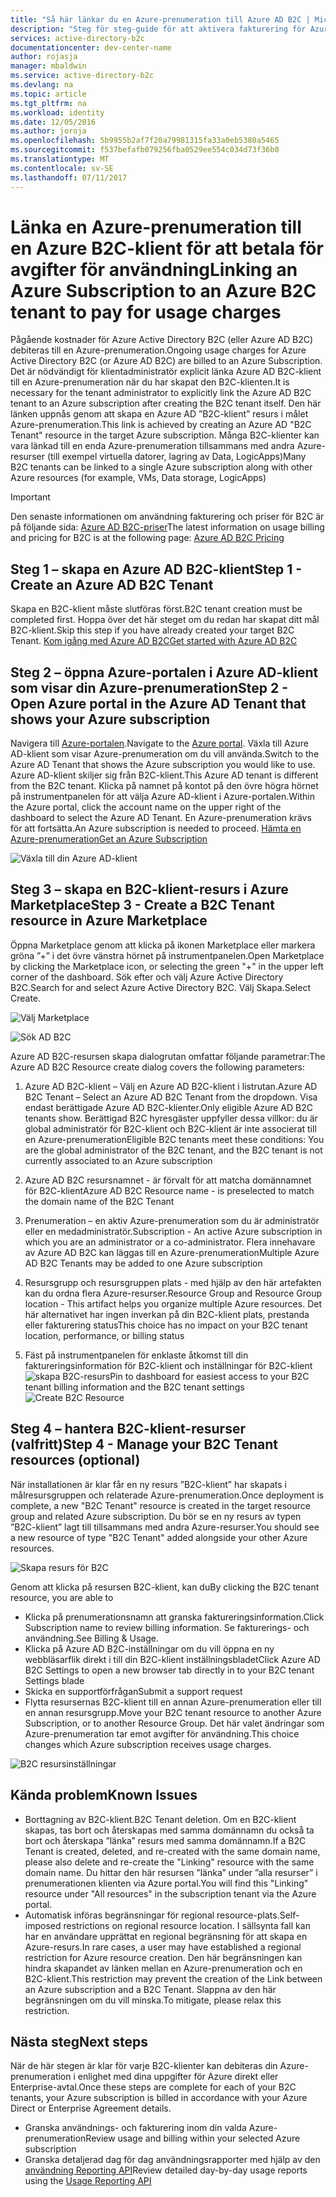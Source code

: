 ```yaml
---
title: "Så här länkar du en Azure-prenumeration till Azure AD B2C | Microsoft Docs"
description: "Steg för steg-guide för att aktivera fakturering för Azure AD B2C-klient till en Azure-prenumeration."
services: active-directory-b2c
documentationcenter: dev-center-name
author: rojasja
manager: mbaldwin
ms.service: active-directory-b2c
ms.devlang: na
ms.topic: article
ms.tgt_pltfrm: na
ms.workload: identity
ms.date: 12/05/2016
ms.author: joroja
ms.openlocfilehash: 5b9955b2af7f20a79981315fa33a0eb5380a5465
ms.sourcegitcommit: f537befafb079256fba0529ee554c034d73f36b0
ms.translationtype: MT
ms.contentlocale: sv-SE
ms.lasthandoff: 07/11/2017
---
```

# <a name="linking-an-azure-subscription-to-an-azure-b2c-tenant-to-pay-for-usage-charges"></a><span data-ttu-id="6d918-103">Länka en Azure-prenumeration till en Azure B2C-klient för att betala för avgifter för användning</span><span class="sxs-lookup"><span data-stu-id="6d918-103">Linking an Azure Subscription to an Azure B2C tenant to pay for usage charges</span></span>

<span data-ttu-id="6d918-104">Pågående kostnader för Azure Active Directory B2C (eller Azure AD B2C) debiteras till en Azure-prenumeration.</span><span class="sxs-lookup"><span data-stu-id="6d918-104">Ongoing usage charges for Azure Active Directory B2C (or Azure AD B2C) are billed to an Azure Subscription.</span></span> <span data-ttu-id="6d918-105">Det är nödvändigt för klientadministratör explicit länka Azure AD B2C-klient till en Azure-prenumeration när du har skapat den B2C-klienten.</span><span class="sxs-lookup"><span data-stu-id="6d918-105">It is necessary for the tenant administrator to explicitly link the Azure AD B2C tenant to an Azure subscription after creating the B2C tenant itself.</span></span>  <span data-ttu-id="6d918-106">Den här länken uppnås genom att skapa en Azure AD ”B2C-klient” resurs i målet Azure-prenumeration.</span><span class="sxs-lookup"><span data-stu-id="6d918-106">This link is achieved by creating an Azure AD "B2C Tenant" resource in the target Azure subscription.</span></span> <span data-ttu-id="6d918-107">Många B2C-klienter kan vara länkad till en enda Azure-prenumeration tillsammans med andra Azure-resurser (till exempel virtuella datorer, lagring av Data, LogicApps)</span><span class="sxs-lookup"><span data-stu-id="6d918-107">Many B2C tenants can be linked to a single Azure subscription along with other Azure resources (for example, VMs, Data storage, LogicApps)</span></span>


> [!IMPORTANT]
> <span data-ttu-id="6d918-108">Den senaste informationen om användning fakturering och priser för B2C är på följande sida: [Azure AD B2C-priser](
https://azure.microsoft.com/pricing/details/active-directory-b2c/)</span><span class="sxs-lookup"><span data-stu-id="6d918-108">The latest information on usage billing and pricing for B2C is at the following page: [Azure AD B2C Pricing](
https://azure.microsoft.com/pricing/details/active-directory-b2c/)</span></span>

## <a name="step-1---create-an-azure-ad-b2c-tenant"></a><span data-ttu-id="6d918-109">Steg 1 – skapa en Azure AD B2C-klient</span><span class="sxs-lookup"><span data-stu-id="6d918-109">Step 1 - Create an Azure AD B2C Tenant</span></span>
<span data-ttu-id="6d918-110">Skapa en B2C-klient måste slutföras först.</span><span class="sxs-lookup"><span data-stu-id="6d918-110">B2C tenant creation must be completed first.</span></span> <span data-ttu-id="6d918-111">Hoppa över det här steget om du redan har skapat ditt mål B2C-klient.</span><span class="sxs-lookup"><span data-stu-id="6d918-111">Skip this step if you have already created your target B2C Tenant.</span></span> [<span data-ttu-id="6d918-112">Kom igång med Azure AD B2C</span><span class="sxs-lookup"><span data-stu-id="6d918-112">Get started with Azure AD B2C</span></span>](active-directory-b2c-get-started.md)

## <a name="step-2---open-azure-portal-in-the-azure-ad-tenant-that-shows-your-azure-subscription"></a><span data-ttu-id="6d918-113">Steg 2 – öppna Azure-portalen i Azure AD-klient som visar din Azure-prenumeration</span><span class="sxs-lookup"><span data-stu-id="6d918-113">Step 2 - Open Azure portal in the Azure AD Tenant that shows your Azure subscription</span></span>
<span data-ttu-id="6d918-114">Navigera till [Azure-portalen](https://portal.azure.com).</span><span class="sxs-lookup"><span data-stu-id="6d918-114">Navigate to the [Azure portal](https://portal.azure.com).</span></span> <span data-ttu-id="6d918-115">Växla till Azure AD-klient som visar Azure-prenumeration om du vill använda.</span><span class="sxs-lookup"><span data-stu-id="6d918-115">Switch to the Azure AD Tenant that shows the Azure subscription you would like to use.</span></span> <span data-ttu-id="6d918-116">Azure AD-klient skiljer sig från B2C-klient.</span><span class="sxs-lookup"><span data-stu-id="6d918-116">This Azure AD tenant is different from the B2C tenant.</span></span> <span data-ttu-id="6d918-117">Klicka på namnet på kontot på den övre högra hörnet på instrumentpanelen för att välja Azure AD-klient i Azure-portalen.</span><span class="sxs-lookup"><span data-stu-id="6d918-117">Within the Azure portal, click the account name on the upper right of the dashboard to select the Azure AD Tenant.</span></span> <span data-ttu-id="6d918-118">En Azure-prenumeration krävs för att fortsätta.</span><span class="sxs-lookup"><span data-stu-id="6d918-118">An Azure subscription is needed to proceed.</span></span> [<span data-ttu-id="6d918-119">Hämta en Azure-prenumeration</span><span class="sxs-lookup"><span data-stu-id="6d918-119">Get an Azure Subscription</span></span>](https://account.windowsazure.com/signup?showCatalog=True)

![Växla till din Azure AD-klient](./media/active-directory-b2c-how-to-enable-billing/SelectAzureADTenant.png)

## <a name="step-3---create-a-b2c-tenant-resource-in-azure-marketplace"></a><span data-ttu-id="6d918-121">Steg 3 – skapa en B2C-klient-resurs i Azure Marketplace</span><span class="sxs-lookup"><span data-stu-id="6d918-121">Step 3 - Create a B2C Tenant resource in Azure Marketplace</span></span>
<span data-ttu-id="6d918-122">Öppna Marketplace genom att klicka på ikonen Marketplace eller markera gröna ”+” i det övre vänstra hörnet på instrumentpanelen.</span><span class="sxs-lookup"><span data-stu-id="6d918-122">Open Marketplace by clicking the Marketplace icon, or selecting the green "+" in the upper left corner of the dashboard.</span></span>  <span data-ttu-id="6d918-123">Sök efter och välj Azure Active Directory B2C.</span><span class="sxs-lookup"><span data-stu-id="6d918-123">Search for and select Azure Active Directory B2C.</span></span> <span data-ttu-id="6d918-124">Välj Skapa.</span><span class="sxs-lookup"><span data-stu-id="6d918-124">Select Create.</span></span>

![Välj Marketplace](./media/active-directory-b2c-how-to-enable-billing/marketplace.png)

![Sök AD B2C](./media/active-directory-b2c-how-to-enable-billing/searchb2c.png)

<span data-ttu-id="6d918-127">Azure AD B2C-resursen skapa dialogrutan omfattar följande parametrar:</span><span class="sxs-lookup"><span data-stu-id="6d918-127">The Azure AD B2C Resource create dialog covers the following parameters:</span></span>

1. <span data-ttu-id="6d918-128">Azure AD B2C-klient – Välj en Azure AD B2C-klient i listrutan.</span><span class="sxs-lookup"><span data-stu-id="6d918-128">Azure AD B2C Tenant – Select an Azure AD B2C Tenant from the dropdown.</span></span>  <span data-ttu-id="6d918-129">Visa endast berättigade Azure AD B2C-klienter.</span><span class="sxs-lookup"><span data-stu-id="6d918-129">Only eligible Azure AD B2C tenants show.</span></span>  <span data-ttu-id="6d918-130">Berättigad B2C hyresgäster uppfyller dessa villkor: du är global administratör för B2C-klient och B2C-klient är inte associerat till en Azure-prenumeration</span><span class="sxs-lookup"><span data-stu-id="6d918-130">Eligible B2C tenants meet these conditions: You are the global administrator of the B2C tenant, and the B2C tenant is not currently associated to an Azure subscription</span></span>

2. <span data-ttu-id="6d918-131">Azure AD B2C resursnamnet - är förvalt för att matcha domännamnet för B2C-klient</span><span class="sxs-lookup"><span data-stu-id="6d918-131">Azure AD B2C Resource name - is preselected to match the domain name of the B2C Tenant</span></span>

3. <span data-ttu-id="6d918-132">Prenumeration – en aktiv Azure-prenumeration som du är administratör eller en medadministratör.</span><span class="sxs-lookup"><span data-stu-id="6d918-132">Subscription - An active Azure subscription in which you are an administrator or a co-administrator.</span></span>  <span data-ttu-id="6d918-133">Flera innehavare av Azure AD B2C kan läggas till en Azure-prenumeration</span><span class="sxs-lookup"><span data-stu-id="6d918-133">Multiple Azure AD B2C Tenants may be added to one Azure subscription</span></span>

4. <span data-ttu-id="6d918-134">Resursgrupp och resursgruppen plats - med hjälp av den här artefakten kan du ordna flera Azure-resurser.</span><span class="sxs-lookup"><span data-stu-id="6d918-134">Resource Group and Resource Group location - This artifact helps you organize multiple Azure resources.</span></span>  <span data-ttu-id="6d918-135">Det här alternativet har ingen inverkan på din B2C-klient plats, prestanda eller fakturering status</span><span class="sxs-lookup"><span data-stu-id="6d918-135">This choice has no impact on your B2C tenant location, performance, or billing status</span></span>

5. <span data-ttu-id="6d918-136">Fäst på instrumentpanelen för enklaste åtkomst till din faktureringsinformation för B2C-klient och inställningar för B2C-klient ![skapa B2C-resurs](./media/active-directory-b2c-how-to-enable-billing/createresourceb2c.png)</span><span class="sxs-lookup"><span data-stu-id="6d918-136">Pin to dashboard for easiest access to your B2C tenant billing information and the B2C tenant settings ![Create B2C Resource](./media/active-directory-b2c-how-to-enable-billing/createresourceb2c.png)</span></span>

## <a name="step-4---manage-your-b2c-tenant-resources-optional"></a><span data-ttu-id="6d918-137">Steg 4 – hantera B2C-klient-resurser (valfritt)</span><span class="sxs-lookup"><span data-stu-id="6d918-137">Step 4 - Manage your B2C Tenant resources (optional)</span></span>
<span data-ttu-id="6d918-138">När installationen är klar får en ny resurs ”B2C-klient” har skapats i målresursgruppen och relaterade Azure-prenumeration.</span><span class="sxs-lookup"><span data-stu-id="6d918-138">Once deployment is complete, a new "B2C Tenant" resource is created in the target resource group and related Azure subscription.</span></span>  <span data-ttu-id="6d918-139">Du bör se en ny resurs av typen ”B2C-klient” lagt till tillsammans med andra Azure-resurser.</span><span class="sxs-lookup"><span data-stu-id="6d918-139">You should see a new resource of type "B2C Tenant" added alongside your other Azure resources.</span></span>

![Skapa resurs för B2C](./media/active-directory-b2c-how-to-enable-billing/b2cresourcedashboard.png)

<span data-ttu-id="6d918-141">Genom att klicka på resursen B2C-klient, kan du</span><span class="sxs-lookup"><span data-stu-id="6d918-141">By clicking the B2C tenant resource, you are able to</span></span>
- <span data-ttu-id="6d918-142">Klicka på prenumerationsnamn att granska faktureringsinformation.</span><span class="sxs-lookup"><span data-stu-id="6d918-142">Click Subscription name to review billing information.</span></span> <span data-ttu-id="6d918-143">Se fakturerings- och användning.</span><span class="sxs-lookup"><span data-stu-id="6d918-143">See Billing & Usage.</span></span>
- <span data-ttu-id="6d918-144">Klicka på Azure AD B2C-inställningar om du vill öppna en ny webbläsarflik direkt i till din B2C-klient inställningsbladet</span><span class="sxs-lookup"><span data-stu-id="6d918-144">Click Azure AD B2C Settings to open a new browser tab directly in to your B2C tenant Settings blade</span></span>
- <span data-ttu-id="6d918-145">Skicka en supportförfrågan</span><span class="sxs-lookup"><span data-stu-id="6d918-145">Submit a support request</span></span>
- <span data-ttu-id="6d918-146">Flytta resursernas B2C-klient till en annan Azure-prenumeration eller till en annan resursgrupp.</span><span class="sxs-lookup"><span data-stu-id="6d918-146">Move your B2C tenant resource to another Azure Subscription, or to another Resource Group.</span></span>  <span data-ttu-id="6d918-147">Det här valet ändringar som Azure-prenumeration tar emot avgifter för användning.</span><span class="sxs-lookup"><span data-stu-id="6d918-147">This choice changes which Azure subscription receives usage charges.</span></span>

![B2C resursinställningar](./media/active-directory-b2c-how-to-enable-billing/b2cresourcesettings.png)

## <a name="known-issues"></a><span data-ttu-id="6d918-149">Kända problem</span><span class="sxs-lookup"><span data-stu-id="6d918-149">Known Issues</span></span>
- <span data-ttu-id="6d918-150">Borttagning av B2C-klient.</span><span class="sxs-lookup"><span data-stu-id="6d918-150">B2C Tenant deletion.</span></span> <span data-ttu-id="6d918-151">Om en B2C-klient skapas, tas bort och återskapas med samma domännamn du också ta bort och återskapa ”länka” resurs med samma domännamn.</span><span class="sxs-lookup"><span data-stu-id="6d918-151">If a B2C Tenant is created, deleted, and re-created with the same domain name, please also delete and re-create the "Linking" resource with the same domain name.</span></span>  <span data-ttu-id="6d918-152">Du hittar den här resursen ”länka” under ”alla resurser” i prenumerationen klienten via Azure portal.</span><span class="sxs-lookup"><span data-stu-id="6d918-152">You will find this "Linking" resource under "All resources" in the subscription tenant via the Azure portal.</span></span>
- <span data-ttu-id="6d918-153">Automatisk införas begränsningar för regional resource-plats.</span><span class="sxs-lookup"><span data-stu-id="6d918-153">Self-imposed restrictions on regional resource location.</span></span>  <span data-ttu-id="6d918-154">I sällsynta fall kan har en användare upprättat en regional begränsning för att skapa en Azure-resurs.</span><span class="sxs-lookup"><span data-stu-id="6d918-154">In rare cases, a user may have established a regional restriction for Azure resource creation.</span></span>  <span data-ttu-id="6d918-155">Den här begränsningen kan hindra skapandet av länken mellan en Azure-prenumeration och en B2C-klient.</span><span class="sxs-lookup"><span data-stu-id="6d918-155">This restriction may prevent the creation of the Link between an Azure subscription and a B2C Tenant.</span></span> <span data-ttu-id="6d918-156">Slappna av den här begränsningen om du vill minska.</span><span class="sxs-lookup"><span data-stu-id="6d918-156">To mitigate, please relax this restriction.</span></span>

## <a name="next-steps"></a><span data-ttu-id="6d918-157">Nästa steg</span><span class="sxs-lookup"><span data-stu-id="6d918-157">Next steps</span></span>
<span data-ttu-id="6d918-158">När de här stegen är klar för varje B2C-klienter kan debiteras din Azure-prenumeration i enlighet med dina uppgifter för Azure direkt eller Enterprise-avtal.</span><span class="sxs-lookup"><span data-stu-id="6d918-158">Once these steps are complete for each of your B2C tenants, your Azure subscription is billed in accordance with your Azure Direct or Enterprise Agreement details.</span></span>
- <span data-ttu-id="6d918-159">Granska användnings- och fakturering inom din valda Azure-prenumeration</span><span class="sxs-lookup"><span data-stu-id="6d918-159">Review usage and billing within your selected Azure subscription</span></span>
- <span data-ttu-id="6d918-160">Granska detaljerad dag för dag användningsrapporter med hjälp av den [användning Reporting API](active-directory-b2c-reference-usage-reporting-api.md)</span><span class="sxs-lookup"><span data-stu-id="6d918-160">Review detailed day-by-day usage reports using the [Usage Reporting API](active-directory-b2c-reference-usage-reporting-api.md)</span></span>
